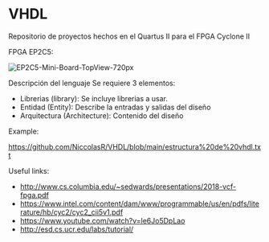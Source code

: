 # VHDL
Repositorio de proyectos hechos en el Quartus II para el FPGA Cyclone II

FPGA EP2C5:


![EP2C5-Mini-Board-TopView-720px](https://user-images.githubusercontent.com/79501343/109391923-82131800-78e7-11eb-951d-8f1cfb0a77e1.jpg)

Descripción del lenguaje
Se requiere 3 elementos:
- Librerias (library): Se incluye librerias a usar.
- Entidad (Entity): Describe la entradas y salidas del diseño
- Arquitectura (Architecture): Contenido del diseño 

Example:

https://github.com/NiccolasR/VHDL/blob/main/estructura%20de%20vhdl.txt

Useful links:
- http://www.cs.columbia.edu/~sedwards/presentations/2018-vcf-fpga.pdf
- https://www.intel.com/content/dam/www/programmable/us/en/pdfs/literature/hb/cyc2/cyc2_cii5v1.pdf
- https://www.youtube.com/watch?v=le6Jo5DpLao
- http://esd.cs.ucr.edu/labs/tutorial/
